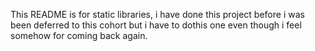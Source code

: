 This README is for static libraries, i have done this project before 
i was been deferred to this cohort but i have to dothis one even 
though i feel somehow for coming back again.
